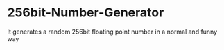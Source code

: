 # 256bit-Number-Generator
It generates a random 256bit floating point number in a normal and funny way
